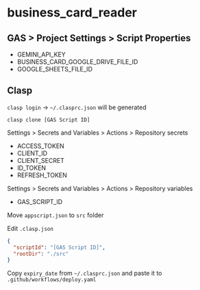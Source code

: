 # business_card_reader

## GAS > Project Settings > Script Properties

- GEMINI_API_KEY
- BUSINESS_CARD_GOOGLE_DRIVE_FILE_ID
- GOOGLE_SHEETS_FILE_ID

## Clasp

`clasp login` -> `~/.clasprc.json` will be generated

`clasp clone [GAS Script ID]`

Settings > Secrets and Variables > Actions > Repository secrets

- ACCESS_TOKEN
- CLIENT_ID
- CLIENT_SECRET
- ID_TOKEN
- REFRESH_TOKEN

Settings > Secrets and Variables > Actions > Repository variables

- GAS_SCRIPT_ID

Move `appscript.json` to `src` folder

Edit `.clasp.json`

```json
{
  "scriptId": "[GAS Script ID]",
  "rootDir": "./src"
}
```

Copy `expiry_date` from `~/.clasprc.json` and paste it to `.github/workflows/deploy.yaml`
